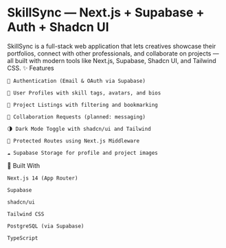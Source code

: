 
# SkillSync — Next.js + Supabase + Auth + Shadcn UI

SkillSync is a full-stack web application that lets creatives showcase their portfolios, connect with other professionals, and collaborate on projects — all built with modern tools like Next.js, Supabase, Shadcn UI, and Tailwind CSS.
✨ Features

    🔐 Authentication (Email & OAuth via Supabase)

    👤 User Profiles with skill tags, avatars, and bios

    📁 Project Listings with filtering and bookmarking

    💬 Collaboration Requests (planned: messaging)

    🌗 Dark Mode Toggle with shadcn/ui and Tailwind

    🔄 Protected Routes using Next.js Middleware

    ☁️ Supabase Storage for profile and project images

🧱 Built With

    Next.js 14 (App Router)

    Supabase

    shadcn/ui

    Tailwind CSS

    PostgreSQL (via Supabase)

    TypeScript

